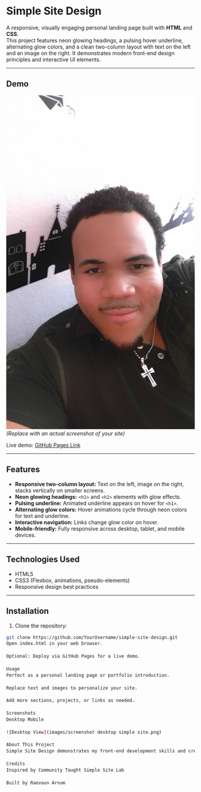 # Simple Site Design

A responsive, visually engaging personal landing page built with **HTML** and **CSS**.  
This project features neon glowing headings, a pulsing hover underline, alternating glow colors, and a clean two-column layout with text on the left and an image on the right. It demonstrates modern front-end design principles and interactive UI elements.

---

## Demo

![Screenshot](images/raevaun.jpg)  
*(Replace with an actual screenshot of your site)*

Live demo: [GitHub Pages Link](https://YourUsername.github.io/simple-site-design/)

---

## Features

- **Responsive two-column layout:** Text on the left, image on the right, stacks vertically on smaller screens.  
- **Neon glowing headings:** `<h1>` and `<h2>` elements with glow effects.  
- **Pulsing underline:** Animated underline appears on hover for `<h1>`.  
- **Alternating glow colors:** Hover animations cycle through neon colors for text and underline.  
- **Interactive navigation:** Links change glow color on hover.  
- **Mobile-friendly:** Fully responsive across desktop, tablet, and mobile devices.  

---

## Technologies Used

- HTML5  
- CSS3 (Flexbox, animations, pseudo-elements)  
- Responsive design best practices  

---

## Installation

1. Clone the repository:
```bash
git clone https://github.com/YourUsername/simple-site-design.git
Open index.html in your web browser.

Optional: Deploy via GitHub Pages for a live demo.

Usage
Perfect as a personal landing page or portfolio introduction.

Replace text and images to personalize your site.

Add more sections, projects, or links as needed.

Screenshots
Desktop	Mobile

![Desktop View](images/screenshot desktop simple site.png)

About This Project
Simple Site Design demonstrates my front-end development skills and creativity. It showcases my ability to build polished, interactive web pages with clean layout, responsive design, and modern CSS animations. The project highlights attention to detail, visual design sense, and understanding of user-friendly interfaces.

Credits
Inspired by Community Taught Simple Site Lab

Built by Raevaun Arnum

